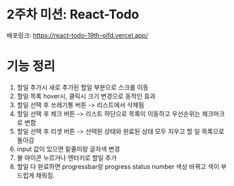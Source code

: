 # 2주차 미션: React-Todo

배포링크: https://react-todo-19th-oifd.vercel.app/

# 기능 정리

1. 할일 추가시 새로 추가된 할일 부분으로 스크롤 이동
2. 할일 목록 hover시, 클릭시 크기 변경으로 동적인 효과
3. 할일 선택 후 쓰레기통 버튼 -> 리스트에서 삭제됨
4. 할일 선택 후 체크 버튼 -> 리스트 하단으로 목록이 이동하고 우선순위는 체크마크로 변함
5. 할일 선택 후 리셋 버튼 -> 선택된 상태와 완료된 상태 모두 지우고 할 일 목록으로 돌아감
6. input 값이 있으면 밑줄이랑 글자색 변경
7. 불 아이콘 누르거나 엔터키로 할일 추가
8. 할일 다 완료하면 progressbar랑 progress status number 색상 바뀌고 색이 부드럽게 채워짐.

